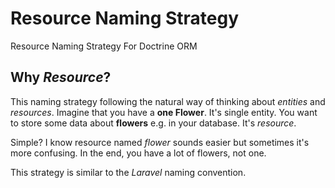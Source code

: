 Resource Naming Strategy
=======================
Resource Naming Strategy For Doctrine ORM

## Why _Resource_?
This naming strategy following the natural way of thinking about _entities_ and _resources_. Imagine that you have a __one Flower__. It's single entity. You want to store some data about __flowers__ e.g. in your database. It's _resource_.

Simple? I know resource named _flower_ sounds easier but sometimes it's more confusing. In the end, you have a lot of flowers, not one.

This strategy is similar to the _Laravel_ naming convention.

